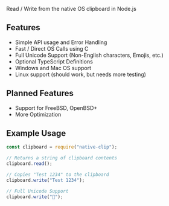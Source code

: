 Read / Write from the native OS clipboard in Node.js

## Features
- Simple API usage and Error Handling
- Fast / Direct OS Calls using C
- Full Unicode Support (Non-English characters, Emojis, etc.)
- Optional TypeScript Definitions
- Windows and Mac OS support
- Linux support (should work, but needs more testing)

## Planned Features
- Support for FreeBSD, OpenBSD+
- More Optimization

## Example Usage
 ```js
const clipboard = require("native-clip");

// Returns a string of clipboard contents
clipboard.read();

// Copies "Test 1234" to the clipboard
clipboard.write("Test 1234");

// Full Unicode Support
clipboard.write("🥑");
 ```

